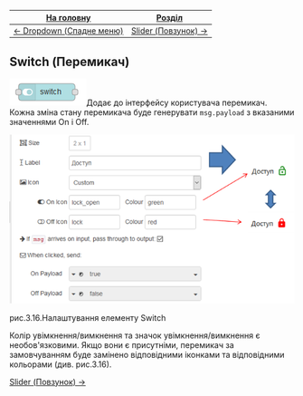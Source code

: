 | [На головну](../)                        | [Розділ](README.md)               |
| ---------------------------------------- | --------------------------------- |
| [<- Dropdown (Спадне меню)](Dropdown.md) | [Slider (Повзунок) ->](Slider.md) |

## Switch (Перемикач)

![img](media/switch.png)Додає до інтерфейсу користувача перемикач. Кожна зміна стану перемикача буде генерувати `msg.payload` з вказаними значеннями On і Off.

![img](media/3_16.png)

рис.3.16.Налаштування елементу Switch

Колір увімкнення/вимкнення та значок увімкнення/вимкнення є необов'язковими. Якщо вони є присутніми, перемикач за замовчуванням буде замінено відповідними іконками та відповідними кольорами (див. рис.3.16).

[Slider (Повзунок) ->](Slider.md)